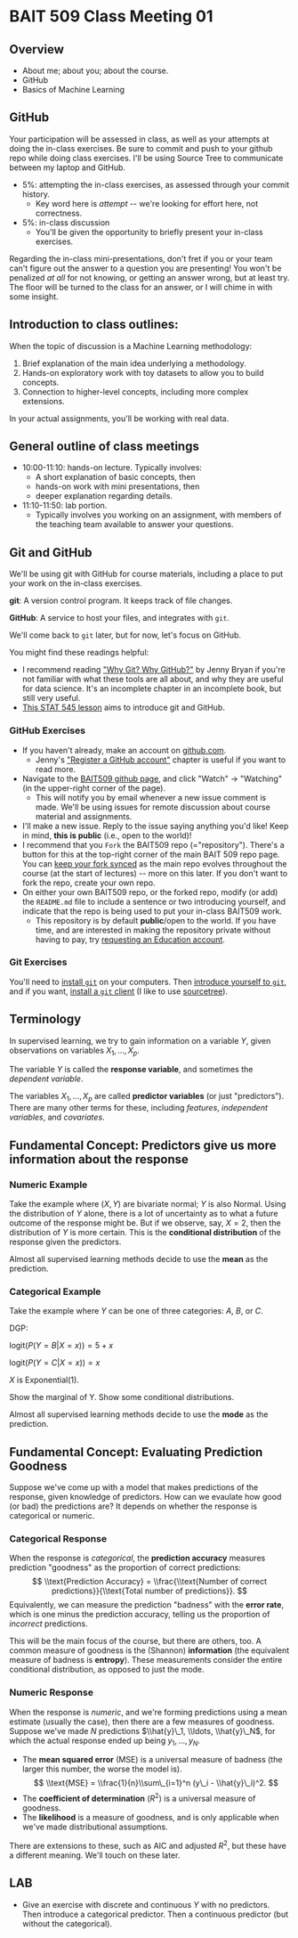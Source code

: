 BAIT 509 Class Meeting 01
================

Overview
--------

-   About me; about you; about the course.
-   GitHub
-   Basics of Machine Learning

GitHub
------

Your participation will be assessed in class, as well as your attempts at doing the in-class exercises. Be sure to commit and push to your github repo while doing class exercises. I'll be using Source Tree to communicate between my laptop and GitHub.

-   5%: attempting the in-class exercises, as assessed through your commit history.
    -   Key word here is *attempt* -- we're looking for effort here, not correctness.
-   5%: in-class discussion
    -   You'll be given the opportunity to briefly present your in-class exercises.

Regarding the in-class mini-presentations, don't fret if you or your team can't figure out the answer to a question you are presenting! You won't be penalized *at all* for not knowing, or getting an answer wrong, but at least try. The floor will be turned to the class for an answer, or I will chime in with some insight.

Introduction to class outlines:
-------------------------------

When the topic of discussion is a Machine Learning methodology:

1.  Brief explanation of the main idea underlying a methodology.
2.  Hands-on exploratory work with toy datasets to allow you to build concepts.
3.  Connection to higher-level concepts, including more complex extensions.

In your actual assignments, you'll be working with real data.

General outline of class meetings
---------------------------------

-   10:00-11:10: hands-on lecture. Typically involves:
    -   A short explanation of basic concepts, then
    -   hands-on work with mini presentations, then
    -   deeper explanation regarding details.
-   11:10-11:50: lab portion.
    -   Typically involves you working on an assignment, with members of the teaching team available to answer your questions.

Git and GitHub
--------------

We'll be using git with GitHub for course materials, including a place to put your work on the in-class exercises.

**git**: A version control program. It keeps track of file changes.

**GitHub**: A service to host your files, and integrates with `git`.

We'll come back to `git` later, but for now, let's focus on GitHub.

You might find these readings helpful:

-   I recommend reading ["Why Git? Why GitHub?"](http://happygitwithr.com/big-picture.html) by Jenny Bryan if you're not familiar with what these tools are all about, and why they are useful for data science. It's an incomplete chapter in an incomplete book, but still very useful.
-   [This STAT 545 lesson](http://stat545.com/cm003-notes_and_exercises.html) aims to introduce git and GitHub.

### GitHub Exercises

-   If you haven't already, make an account on [github.com](https://github.com/).
    -   Jenny's ["Register a GitHub account"](http://happygitwithr.com/github-acct.html) chapter is useful if you want to read more.
-   Navigate to the [BAIT509 github page](https://github.com/vincenzocoia/BAIT509), and click "Watch" -&gt; "Watching" (in the upper-right corner of the page).
    -   This will notify you by email whenever a new issue comment is made. We'll be using issues for remote discussion about course material and assignments.
-   I'll make a new issue. Reply to the issue saying anything you'd like! Keep in mind, **this is public** (i.e., open to the world)!
-   I recommend that you `Fork` the BAIT509 repo (="repository"). There's a button for this at the top-right corner of the main BAIT 509 repo page. You can [keep your fork synced](https://help.github.com/articles/fork-a-repo/#keep-your-fork-synced) as the main repo evolves throughout the course (at the start of lectures) -- more on this later. If you don't want to fork the repo, create your own repo.
-   On either your own BAIT509 repo, or the forked repo, modify (or add) the `README.md` file to include a sentence or two introducing yourself, and indicate that the repo is being used to put your in-class BAIT509 work.
    -   This repository is by default **public**/open to the world. If you have time, and are interested in making the repository private without having to pay, try [requesting an Education account](https://education.github.com/).

### Git Exercises

You'll need to [install `git`](http://happygitwithr.com/install-git.html) on your computers. Then [introduce yourself to `git`](http://happygitwithr.com/hello-git.html), and if you want, [install a `git` client](http://happygitwithr.com/git-client.html) (I like to use [sourcetree](https://www.sourcetreeapp.com/)).

Terminology
-----------

In supervised learning, we try to gain information on a variable *Y*, given observations on variables *X*<sub>1</sub>, …, *X*<sub>*p*</sub>.

The variable *Y* is called the **response variable**, and sometimes the *dependent variable*.

The variables *X*<sub>1</sub>, …, *X*<sub>*p*</sub> are called **predictor variables** (or just "predictors"). There are many other terms for these, including *features*, *independent variables*, and *covariates*.

Fundamental Concept: Predictors give us more information about the response
---------------------------------------------------------------------------

### Numeric Example

Take the example where (*X*, *Y*) are bivariate normal; *Y* is also Normal. Using the distribution of *Y* alone, there is a lot of uncertainty as to what a future outcome of the response might be. But if we observe, say, *X* = 2, then the distribution of *Y* is more certain. This is the **conditional distribution** of the response given the predictors.

Almost all supervised learning methods decide to use the **mean** as the prediction.

### Categorical Example

Take the example where *Y* can be one of three categories: *A*, *B*, or *C*.

DGP:

logit(*P*(*Y* = *B*|*X* = *x*)) = 5 + *x*

logit(*P*(*Y* = *C*|*X* = *x*)) = *x*

*X* is Exponential(1).

Show the marginal of Y. Show some conditional distributions.

Almost all supervised learning methods decide to use the **mode** as the prediction.

Fundamental Concept: Evaluating Prediction Goodness
---------------------------------------------------

Suppose we've come up with a model that makes predictions of the response, given knowledge of predictors. How can we evaulate how good (or bad) the predictions are? It depends on whether the response is categorical or numeric.

### Categorical Response

When the response is *categorical*, the **prediction accuracy** measures prediction "goodness" as the proportion of correct predictions:
$$ \\text{Prediction Accuracy} = \\frac{\\text{Number of correct predictions}}{\\text{Total number of predictions}}. $$
 Equivalently, we can measure the prediction "badness" with the **error rate**, which is one minus the prediction accuracy, telling us the proportion of *incorrect* predictions.

This will be the main focus of the course, but there are others, too. A common measure of goodness is the (Shannon) **information** (the equivalent measure of badness is **entropy**). These measurements consider the entire conditional distribution, as opposed to just the mode.

### Numeric Response

When the response is *numeric*, and we're forming predictions using a mean estimate (usually the case), then there are a few measures of goodness. Suppose we've made *N* predictions $\\hat{y}\_1, \\ldots, \\hat{y}\_N$, for which the actual response ended up being *y*<sub>1</sub>, …, *y*<sub>*N*</sub>.

-   The **mean squared error** (MSE) is a universal measure of badness (the larger this number, the worse the model is).
    $$ \\text{MSE} = \\frac{1}{n}\\sum\_{i=1}^n (y\_i - \\hat{y}\_i)^2. $$
-   The **coefficient of determination** (*R*<sup>2</sup>) is a universal measure of goodness.
-   The **likelihood** is a measure of goodness, and is only applicable when we've made distributional assumptions.

There are extensions to these, such as AIC and adjusted *R*<sup>2</sup>, but these have a different meaning. We'll touch on these later.

LAB
---

-   Give an exercise with discrete and continuous *Y* with no predictors. Then introduce a categorical predictor. Then a continuous predictor (but without the categorical).
